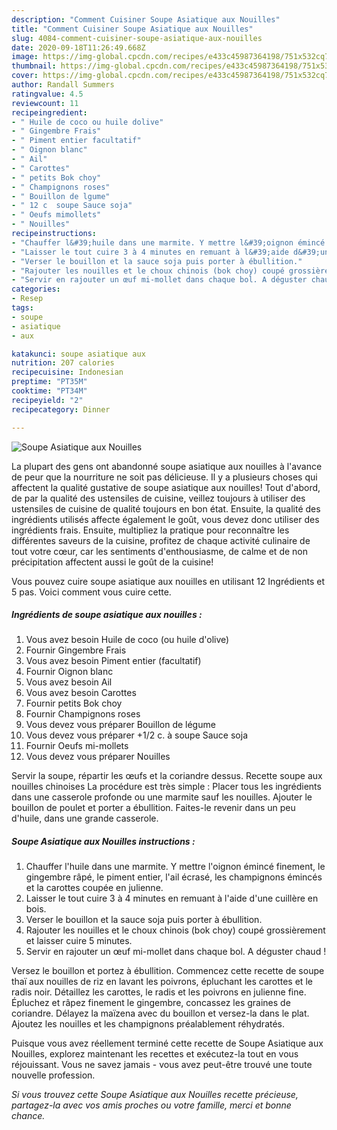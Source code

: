 ```yaml
---
description: "Comment Cuisiner Soupe Asiatique aux Nouilles"
title: "Comment Cuisiner Soupe Asiatique aux Nouilles"
slug: 4084-comment-cuisiner-soupe-asiatique-aux-nouilles
date: 2020-09-18T11:26:49.668Z
image: https://img-global.cpcdn.com/recipes/e433c45987364198/751x532cq70/soupe-asiatique-aux-nouilles-photo-principale-de-la-recette.jpg
thumbnail: https://img-global.cpcdn.com/recipes/e433c45987364198/751x532cq70/soupe-asiatique-aux-nouilles-photo-principale-de-la-recette.jpg
cover: https://img-global.cpcdn.com/recipes/e433c45987364198/751x532cq70/soupe-asiatique-aux-nouilles-photo-principale-de-la-recette.jpg
author: Randall Summers
ratingvalue: 4.5
reviewcount: 11
recipeingredient:
- " Huile de coco ou huile dolive"
- " Gingembre Frais"
- " Piment entier facultatif"
- " Oignon blanc"
- " Ail"
- " Carottes"
- " petits Bok choy"
- " Champignons roses"
- " Bouillon de lgume"
- " 12 c  soupe Sauce soja"
- " Oeufs mimollets"
- " Nouilles"
recipeinstructions:
- "Chauffer l&#39;huile dans une marmite. Y mettre l&#39;oignon émincé finement, le gingembre râpé, le piment entier, l&#39;ail écrasé, les champignons émincés et la carottes coupée en julienne."
- "Laisser le tout cuire 3 à 4 minutes en remuant à l&#39;aide d&#39;une cuillère en bois."
- "Verser le bouillon et la sauce soja puis porter à ébullition."
- "Rajouter les nouilles et le choux chinois (bok choy) coupé grossièrement et laisser cuire 5 minutes."
- "Servir en rajouter un œuf mi-mollet dans chaque bol. A déguster chaud !"
categories:
- Resep
tags:
- soupe
- asiatique
- aux

katakunci: soupe asiatique aux 
nutrition: 207 calories
recipecuisine: Indonesian
preptime: "PT35M"
cooktime: "PT34M"
recipeyield: "2"
recipecategory: Dinner

---
```



![Soupe Asiatique aux Nouilles](https://img-global.cpcdn.com/recipes/e433c45987364198/751x532cq70/soupe-asiatique-aux-nouilles-photo-principale-de-la-recette.jpg)

La plupart des gens ont abandonné soupe asiatique aux nouilles à l'avance de peur que la nourriture ne soit pas délicieuse. Il y a plusieurs choses qui affectent la qualité gustative de soupe asiatique aux nouilles! Tout d'abord, de par la qualité des ustensiles de cuisine, veillez toujours à utiliser des ustensiles de cuisine de qualité toujours en bon état. Ensuite, la qualité des ingrédients utilisés affecte également le goût, vous devez donc utiliser des ingrédients frais. Ensuite, multipliez la pratique pour reconnaître les différentes saveurs de la cuisine, profitez de chaque activité culinaire de tout votre cœur, car les sentiments d'enthousiasme, de calme et de non précipitation affectent aussi le goût de la cuisine!

<!--inarticleads1-->

Vous pouvez cuire soupe asiatique aux nouilles en utilisant 12 Ingrédients et 5 pas. Voici comment vous cuire cette.

##### Ingrédients de soupe asiatique aux nouilles :

1. Vous avez besoin  Huile de coco (ou huile d&#39;olive)
1. Fournir  Gingembre Frais
1. Vous avez besoin  Piment entier (facultatif)
1. Fournir  Oignon blanc
1. Vous avez besoin  Ail
1. Vous avez besoin  Carottes
1. Fournir  petits Bok choy
1. Fournir  Champignons roses
1. Vous devez vous préparer  Bouillon de légume
1. Vous devez vous préparer  +1/2 c. à soupe Sauce soja
1. Fournir  Oeufs mi-mollets
1. Vous devez vous préparer  Nouilles


Servir la soupe, répartir les œufs et la coriandre dessus. Recette soupe aux nouilles chinoises La procédure est très simple : Placer tous les ingrédients dans une casserole profonde ou une marmite sauf les nouilles. Ajouter le bouillon de poulet et porter a ébullition. Faites-le revenir dans un peu d&#39;huile, dans une grande casserole. 

<!--inarticleads2-->

##### Soupe Asiatique aux Nouilles instructions :

1. Chauffer l&#39;huile dans une marmite. Y mettre l&#39;oignon émincé finement, le gingembre râpé, le piment entier, l&#39;ail écrasé, les champignons émincés et la carottes coupée en julienne.
1. Laisser le tout cuire 3 à 4 minutes en remuant à l&#39;aide d&#39;une cuillère en bois.
1. Verser le bouillon et la sauce soja puis porter à ébullition.
1. Rajouter les nouilles et le choux chinois (bok choy) coupé grossièrement et laisser cuire 5 minutes.
1. Servir en rajouter un œuf mi-mollet dans chaque bol. A déguster chaud !


Versez le bouillon et portez à ébullition. Commencez cette recette de soupe thaï aux nouilles de riz en lavant les poivrons, épluchant les carottes et le radis noir. Détaillez les carottes, le radis et les poivrons en julienne fine. Épluchez et râpez finement le gingembre, concassez les graines de coriandre. Délayez la maïzena avec du bouillon et versez-la dans le plat. Ajoutez les nouilles et les champignons préalablement réhydratés. 

<!--inarticleads1-->

<p>
Puisque vous avez réellement terminé cette recette de Soupe Asiatique aux Nouilles, explorez maintenant les recettes et exécutez-la tout en vous réjouissant. Vous ne savez jamais - vous avez peut-être trouvé une toute nouvelle profession.
</p>

<p>
<i>Si vous trouvez cette Soupe Asiatique aux Nouilles recette précieuse, partagez-la avec vos amis proches ou votre famille, merci et bonne chance.</i>
</p>
